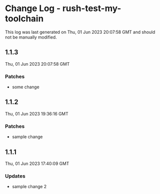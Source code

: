 # Change Log - rush-test-my-toolchain

This log was last generated on Thu, 01 Jun 2023 20:07:58 GMT and should not be manually modified.

## 1.1.3
Thu, 01 Jun 2023 20:07:58 GMT

### Patches

- some change

## 1.1.2
Thu, 01 Jun 2023 19:36:16 GMT

### Patches

- sample change

## 1.1.1
Thu, 01 Jun 2023 17:40:09 GMT

### Updates

- sample change 2

